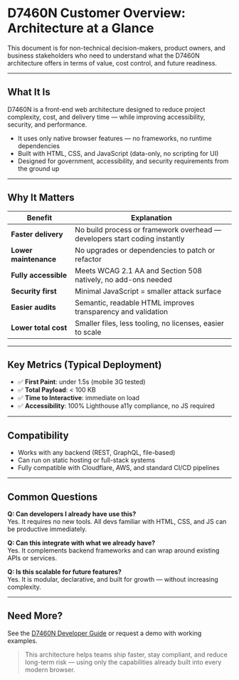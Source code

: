 # D7460N Customer Overview: Architecture at a Glance

This document is for non-technical decision-makers, product owners, and business stakeholders who need to understand what the D7460N architecture offers in terms of value, cost control, and future readiness.

---

## What It Is

D7460N is a front-end web architecture designed to reduce project complexity, cost, and delivery time — while improving accessibility, security, and performance.

- It uses only native browser features — no frameworks, no runtime dependencies
- Built with HTML, CSS, and JavaScript (data-only, no scripting for UI)
- Designed for government, accessibility, and security requirements from the ground up

---

## Why It Matters

| Benefit                   | Explanation                                                                 |
|--------------------------|-----------------------------------------------------------------------------|
| **Faster delivery**      | No build process or framework overhead — developers start coding instantly  |
| **Lower maintenance**    | No upgrades or dependencies to patch or refactor                            |
| **Fully accessible**     | Meets WCAG 2.1 AA and Section 508 natively, no add-ons needed                |
| **Security first**       | Minimal JavaScript = smaller attack surface                                 |
| **Easier audits**        | Semantic, readable HTML improves transparency and validation                |
| **Lower total cost**     | Smaller files, less tooling, no licenses, easier to scale                   |

---

## Key Metrics (Typical Deployment)

- ✅ **First Paint**: under 1.5s (mobile 3G tested)
- ✅ **Total Payload**: < 100 KB
- ✅ **Time to Interactive**: immediate on load
- ✅ **Accessibility**: 100% Lighthouse a11y compliance, no JS required

---

## Compatibility

- Works with any backend (REST, GraphQL, file-based)
- Can run on static hosting or full-stack systems
- Fully compatible with Cloudflare, AWS, and standard CI/CD pipelines

---

## Common Questions

**Q: Can developers I already have use this?**  
Yes. It requires no new tools. All devs familiar with HTML, CSS, and JS can be productive immediately.

**Q: Can this integrate with what we already have?**  
Yes. It complements backend frameworks and can wrap around existing APIs or services.

**Q: Is this scalable for future features?**  
Yes. It is modular, declarative, and built for growth — without increasing complexity.

---

## Need More?
See the [D7460N Developer Guide](../d7460n-dev-guide/index.md) or request a demo with working examples.

> This architecture helps teams ship faster, stay compliant, and reduce long-term risk — using only the capabilities already built into every modern browser.
